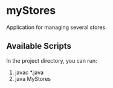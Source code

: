 # myStores
Application for managing several stores.

## Available Scripts
In the project directory, you can run:

1. javac *.java
2. java MyStores 
